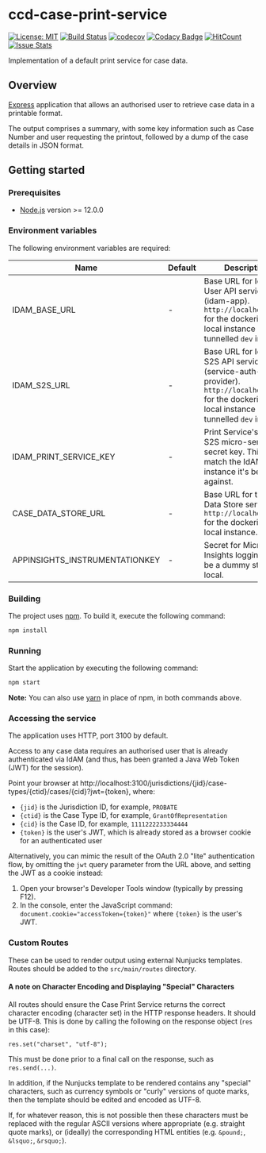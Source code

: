 # ccd-case-print-service
[![License: MIT](https://img.shields.io/badge/License-MIT-yellow.svg)](https://opensource.org/licenses/MIT)
[![Build Status](https://travis-ci.org/hmcts/ccd-case-print-service.svg?branch=master)](https://travis-ci.org/hmcts/ccd-case-print-service)
[![codecov](https://codecov.io/gh/hmcts/ccd-case-print-service/branch/master/graph/badge.svg)](https://codecov.io/gh/hmcts/ccd-case-print-service)
[![Codacy Badge](https://api.codacy.com/project/badge/Grade/37ac45c07384494885609297b8708717)](https://www.codacy.com/app/adr1ancho/ccd-case-print-service?utm_source=github.com&amp;utm_medium=referral&amp;utm_content=hmcts/ccd-case-print-service&amp;utm_campaign=Badge_Grade)
[![HitCount](http://hits.dwyl.io/hmcts/ccd-case-print-service.svg)](#ccd-case-print-service)
[![Issue Stats](http://issuestats.com/github/hmcts/ccd-case-print-service/badge/pr)](http://issuestats.com/github/hmcts/ccd-case-print-service)


Implementation of a default print service for case data.

## Overview
[Express](http://expressjs.com) application that allows an authorised user to retrieve case data in a printable format.

The output comprises a summary, with some key information such as Case Number and user requesting the printout, followed by a dump of the case details in JSON format.

## Getting started

### Prerequisites
- [Node.js](https://nodejs.org/en) version >= 12.0.0

### Environment variables

The following environment variables are required:

| Name | Default | Description |
|------|---------|-------------|
| IDAM_BASE_URL | - | Base URL for IdAM's User API service (idam-app). `http://localhost:4501` for the dockerised local instance or tunnelled `dev` instance. |
| IDAM_S2S_URL | - | Base URL for IdAM's S2S API service (service-auth-provider). `http://localhost:4502` for the dockerised local instance or tunnelled `dev` instance. |
| IDAM_PRINT_SERVICE_KEY | - | Print Service's IdAM S2S micro-service secret key. This must match the IdAM instance it's being run against. |
| CASE_DATA_STORE_URL | - | Base URL for the Case Data Store service. `http://localhost:4452` for the dockerised local instance. |
| APPINSIGHTS_INSTRUMENTATIONKEY | - | Secret for Microsoft Insights logging, can be a dummy string in local. |

### Building

The project uses [npm](https://www.npmjs.com). To build it, execute the following command:

```bash
npm install
```
### Running

Start the application by executing the following command:

```bash
npm start
```

**Note:** You can also use [yarn](https://yarnpkg.com/lang/en/) in place of npm, in both commands above.

### Accessing the service

The application uses HTTP, port 3100 by default.

Access to any case data requires an authorised user that is already authenticated via IdAM (and thus, has been granted a Java Web Token (JWT) for the session).

Point your browser at http://localhost:3100/jurisdictions/{jid}/case-types/{ctid}/cases/{cid}?jwt={token}, where:

- `{jid}` is the Jurisdiction ID, for example, `PROBATE`
- `{ctid}` is the Case Type ID, for example, `GrantOfRepresentation`
- `{cid}` is the Case ID, for example, `1111222233334444`
- `{token}` is the user's JWT, which is already stored as a browser cookie for an authenticated user

Alternatively, you can mimic the result of the OAuth 2.0 "lite" authentication flow, by omitting the `jwt` query parameter from the URL above, and setting the JWT as a cookie instead:

1. Open your browser's Developer Tools window (typically by pressing F12).
2. In the console, enter the JavaScript command: `document.cookie="accessToken={token}"` where `{token}` is the user's JWT.

### Custom Routes

These can be used to render output using external Nunjucks templates. Routes should be added to the `src/main/routes` directory.

#### A note on Character Encoding and Displaying "Special" Characters

All routes should ensure the Case Print Service returns the correct character encoding (character set) in the HTTP response headers. It should be UTF-8. This is done by calling the following on the response object (`res` in this case):

```
res.set("charset", "utf-8");
```

This must be done prior to a final call on the response, such as `res.send(...)`.

In addition, if the Nunjucks template to be rendered contains any "special" characters, such as currency symbols or "curly" versions of quote marks, then the template should be edited and encoded as UTF-8.

If, for whatever reason, this is not possible then these characters must be replaced with the regular ASCII versions where appropriate (e.g. straight quote marks), or (ideally) the corresponding HTML entities (e.g. `&pound;`, `&lsquo;`, `&rsquo;`).
